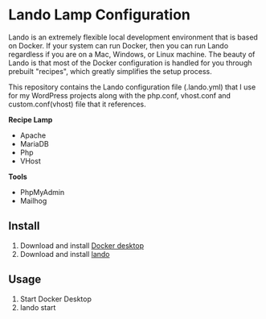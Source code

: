 # Lando Lamp Configuration

Lando is an extremely flexible local development environment that is based on Docker. If your system can run Docker, then you can run Lando regardless if you are on a Mac, Windows, or Linux machine. The beauty of Lando is that most of the Docker configuration is handled for you through prebuilt "recipes", which greatly simplifies the setup process.

This repository contains the Lando configuration file (.lando.yml) that I use for my WordPress projects along with the php.conf, vhost.conf and custom.conf(vhost) file that it references.

**Recipe Lamp**

- Apache
- MariaDB
- Php
- VHost

**Tools**

- PhpMyAdmin
- Mailhog

## Install

1. Download and install [Docker desktop](https://www.docker.com/products/docker-desktop/)
2. Download and install [lando](https://github.com/lando/lando/releases)

## Usage

1. Start Docker Desktop
2. lando start
